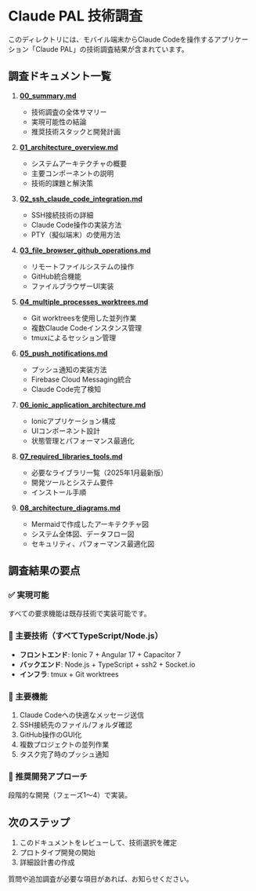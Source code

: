 # Claude PAL 技術調査

このディレクトリには、モバイル端末からClaude Codeを操作するアプリケーション「Claude PAL」の技術調査結果が含まれています。

## 調査ドキュメント一覧

1. **[00_summary.md](./00_summary.md)**
   - 技術調査の全体サマリー
   - 実現可能性の結論
   - 推奨技術スタックと開発計画

2. **[01_architecture_overview.md](./01_architecture_overview.md)**
   - システムアーキテクチャの概要
   - 主要コンポーネントの説明
   - 技術的課題と解決策

3. **[02_ssh_claude_code_integration.md](./02_ssh_claude_code_integration.md)**
   - SSH接続技術の詳細
   - Claude Code操作の実装方法
   - PTY（擬似端末）の使用方法

4. **[03_file_browser_github_operations.md](./03_file_browser_github_operations.md)**
   - リモートファイルシステムの操作
   - GitHub統合機能
   - ファイルブラウザーUI実装

5. **[04_multiple_processes_worktrees.md](./04_multiple_processes_worktrees.md)**
   - Git worktreesを使用した並列作業
   - 複数Claude Codeインスタンス管理
   - tmuxによるセッション管理

6. **[05_push_notifications.md](./05_push_notifications.md)**
   - プッシュ通知の実装方法
   - Firebase Cloud Messaging統合
   - Claude Code完了検知

7. **[06_ionic_application_architecture.md](./06_ionic_application_architecture.md)**
   - Ionicアプリケーション構成
   - UIコンポーネント設計
   - 状態管理とパフォーマンス最適化

8. **[07_required_libraries_tools.md](./07_required_libraries_tools.md)**
   - 必要なライブラリ一覧（2025年1月最新版）
   - 開発ツールとシステム要件
   - インストール手順

9. **[08_architecture_diagrams.md](./08_architecture_diagrams.md)**
   - Mermaidで作成したアーキテクチャ図
   - システム全体図、データフロー図
   - セキュリティ、パフォーマンス最適化図

## 調査結果の要点

### ✅ 実現可能
すべての要求機能は既存技術で実装可能です。

### 🔧 主要技術（すべてTypeScript/Node.js）
- **フロントエンド**: Ionic 7 + Angular 17 + Capacitor 7
- **バックエンド**: Node.js + TypeScript + ssh2 + Socket.io
- **インフラ**: tmux + Git worktrees

### 📱 主要機能
1. Claude Codeへの快適なメッセージ送信
2. SSH接続先のファイル/フォルダ確認
3. GitHub操作のGUI化
4. 複数プロジェクトの並列作業
5. タスク完了時のプッシュ通知

### 🚀 推奨開発アプローチ
段階的な開発（フェーズ1〜4）で実装。

## 次のステップ

1. このドキュメントをレビューして、技術選択を確定
2. プロトタイプ開発の開始
3. 詳細設計書の作成

質問や追加調査が必要な項目があれば、お知らせください。
